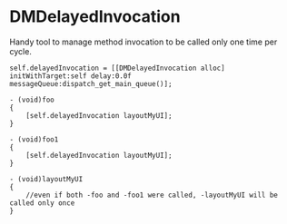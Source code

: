 # DMDelayedInvocation
Handy tool to manage method invocation to be called only one time per cycle.

``` objc
self.delayedInvocation = [[DMDelayedInvocation alloc] initWithTarget:self delay:0.0f messageQueue:dispatch_get_main_queue()];

- (void)foo
{
    [self.delayedInvocation layoutMyUI];
}

- (void)foo1
{
    [self.delayedInvocation layoutMyUI];
}

- (void)layoutMyUI
{
    //even if both -foo and -foo1 were called, -layoutMyUI will be called only once
}
```
